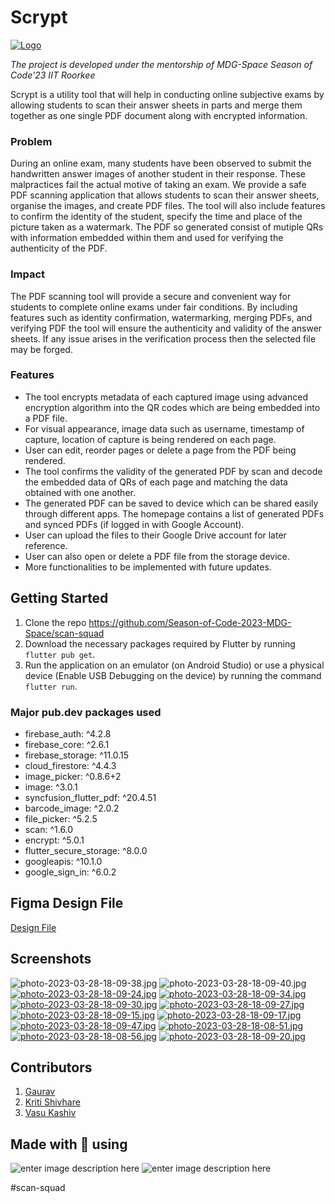 #  Scrypt
[![Logo](https://i.postimg.cc/DfR9JpKx/logo-new.png)](https://postimg.cc/xqyxBR8m)

*The project is developed under the mentorship of MDG-Space Season of Code'23 IIT Roorkee*

Scrypt is a utility tool that will help in conducting online subjective exams by allowing students to scan their answer sheets in parts and merge them together as one single PDF document along with encrypted information.
###  Problem
During an online exam, many students have been observed to submit the handwritten answer images of another student in their response. These malpractices fail the actual motive of taking an exam. We provide a safe PDF scanning application that allows students to scan their answer sheets, organise the images, and create PDF files. The tool will also include features to confirm the identity of the student, specify the time and place of the picture taken as a watermark. The PDF so generated consist of mutiple QRs with information embedded within them and used for verifying the authenticity of the PDF.
### Impact
The PDF scanning tool will provide a secure and convenient way for students to complete online exams under fair conditions. By including features such as identity confirmation, watermarking, merging PDFs, and verifying PDF the tool will ensure the authenticity and validity of the answer sheets. If any issue arises in the verification process then the selected file may be forged.
### Features
- The tool encrypts metadata of each captured image using advanced encryption algorithm into the QR codes which are being embedded into a PDF file.
- For visual appearance, image data such as username, timestamp of capture, location of capture is being rendered on each page.
- User can edit, reorder pages or delete a page from the PDF being rendered.
- The tool confirms the validity of the generated PDF by scan and decode the embedded data of QRs of each page and matching the data obtained with one another.
- The generated PDF can be saved to device which can be shared easily through different apps. The homepage contains a list of generated PDFs and synced PDFs (if logged in with Google Account).
- User can upload the files to their Google Drive account for later reference.
- User can also open or delete a PDF file from the storage device.
- More functionalities to be implemented  with future updates.
 
## Getting Started

1.  Clone the repo https://github.com/Season-of-Code-2023-MDG-Space/scan-squad
2.  Download the necessary packages required by Flutter by running  `flutter pub get`.
3.  Run the application on an emulator (on Android Studio) or use a physical device (Enable USB Debugging on the device) by running the command  `flutter run`.
### Major pub.dev packages used
- firebase_auth: ^4.2.8
- firebase_core: ^2.6.1
- firebase_storage: ^11.0.15
- cloud_firestore: ^4.4.3
- image_picker: ^0.8.6+2
- image: ^3.0.1
- syncfusion_flutter_pdf: ^20.4.51
- barcode_image: ^2.0.2
- file_picker: ^5.2.5
- scan: ^1.6.0
- encrypt: ^5.0.1
- flutter_secure_storage: ^8.0.0
- googleapis: ^10.1.0
- google_sign_in: ^6.0.2
## Figma Design File
[Design File](https://www.figma.com/file/ZHxD6sNgAbWMgtLu4ktdF3/Scrypt?node-id=0-1&t=vLd3wJB8uAo9Ygfz-0)
## Screenshots
![photo-2023-03-28-18-09-38.jpg](https://i.postimg.cc/pXLwb8rN/photo-2023-03-28-18-09-38.jpg)   ![photo-2023-03-28-18-09-40.jpg](https://i.postimg.cc/kgb7VZSF/photo-2023-03-28-18-09-40.jpg) [![photo-2023-03-28-18-09-24.jpg](https://i.postimg.cc/XvN32vhx/photo-2023-03-28-18-09-24.jpg)](https://postimg.cc/RWYjhvvn) [![photo-2023-03-28-18-09-34.jpg](https://i.postimg.cc/d3j4SJgm/photo-2023-03-28-18-09-34.jpg)](https://postimg.cc/Zv08WzbC) [![photo-2023-03-28-18-09-30.jpg](https://i.postimg.cc/Kv95Kpbz/photo-2023-03-28-18-09-30.jpg)](https://postimg.cc/nCDmgkCb) [![photo-2023-03-28-18-09-27.jpg](https://i.postimg.cc/7ZGS5xXs/photo-2023-03-28-18-09-27.jpg)](https://postimg.cc/HrmrK1qX) [![photo-2023-03-28-18-09-15.jpg](https://i.postimg.cc/GtfHRD0c/photo-2023-03-28-18-09-15.jpg)](https://postimg.cc/QKpXkHxP) [![photo-2023-03-28-18-09-17.jpg](https://i.postimg.cc/ydQNhR8F/photo-2023-03-28-18-09-17.jpg)](https://postimg.cc/LYPR2nfX) [![photo-2023-03-28-18-09-47.jpg](https://i.postimg.cc/YCRj2TBn/photo-2023-03-28-18-09-47.jpg)](https://postimg.cc/NKyQpJMm) [![photo-2023-03-28-18-08-51.jpg](https://i.postimg.cc/9M7W9nsj/photo-2023-03-28-18-08-51.jpg)](https://postimg.cc/HcTDDBpS)  [![photo-2023-03-28-18-08-56.jpg](https://i.postimg.cc/LXRykqb6/photo-2023-03-28-18-08-56.jpg)](https://postimg.cc/McPbqGwh) [![photo-2023-03-28-18-09-20.jpg](https://i.postimg.cc/m2wT7Mph/photo-2023-03-28-18-09-20.jpg)](https://postimg.cc/ZCWkS9Sh)

## Contributors
1. [Gaurav](https://github.com/gaurav0github)
2. [Kriti Shivhare](https://github.com/KritiShivhare)
3. [Vasu Kashiv](https://github.com/VasuKashiv)

## Made with  💙  using

![enter image description here](https://camo.githubusercontent.com/b6d2d66adc138025ea9cdf8444cdc29a588c98d062c263f8651ba6b7ad46fef0/68747470733a2f2f696d672e736869656c64732e696f2f62616467652f466c75747465722d2532333032353639422e7376673f7374796c653d666f722d7468652d6261646765266c6f676f3d466c7574746572266c6f676f436f6c6f723d7768697465) ![enter image description here](https://camo.githubusercontent.com/a65fcdf7030d79c00f4c3d8bab84de39107f5777fca4d12f0cb64440015183fe/68747470733a2f2f696d672e736869656c64732e696f2f62616467652f66697265626173652d2532333033394245352e7376673f7374796c653d666f722d7468652d6261646765266c6f676f3d6669726562617365)

#scan-squad
